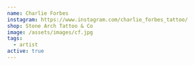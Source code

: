 ```yaml
---
name: Charlie Forbes
instagram: https://www.instagram.com/charlie_forbes_tattoo/
shop: Stone Arch Tattoo & Co
image: /assets/images/cf.jpg
tags:
  - artist
active: true
---
```

